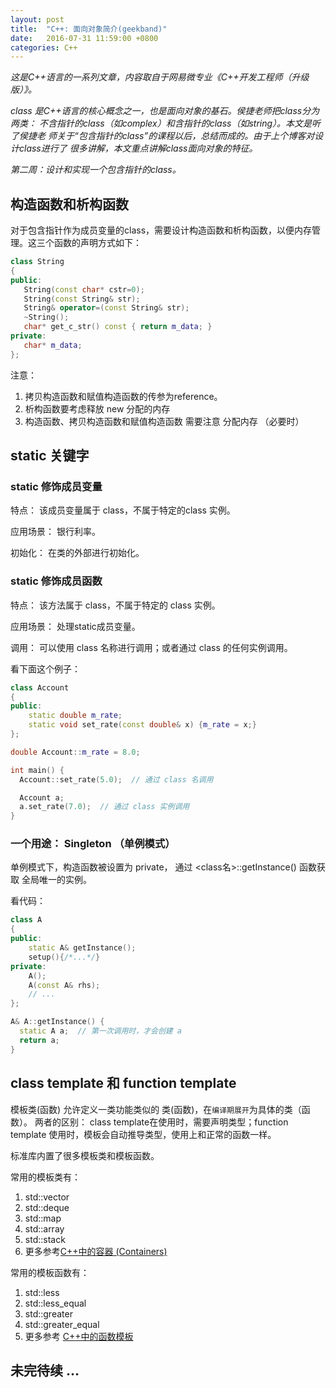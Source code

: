 ```yaml
---
layout: post
title:  "C++: 面向对象简介(geekband)"
date:   2016-07-31 11:59:00 +0800
categories: C++
---
```


*这是C++语言的一系列文章，内容取自于网易微专业《C++开发工程师（升级版）》。*

*class 是C++语言的核心概念之一，也是面向对象的基石。侯捷老师把class分为两类：*
*不含指针的class（如complex）和含指针的class（如string）。本文是听了侯捷老*
*师关于“包含指针的class”的课程以后，总结而成的。由于上个博客对设计class进行了*
*很多讲解，本文重点讲解class面向对象的特征。*

*第二周：设计和实现一个包含指针的class。*

## 构造函数和析构函数
对于包含指针作为成员变量的class，需要设计构造函数和析构函数，以便内存管理。这三个函数的声明方式如下：

``` c++
class String
{
public:                                 
   String(const char* cstr=0);                     
   String(const String& str);                    
   String& operator=(const String& str);         
   ~String();                                    
   char* get_c_str() const { return m_data; }
private:
   char* m_data;
};
```

注意： 

1. 拷贝构造函数和赋值构造函数的传参为reference。
2. 析构函数要考虑释放 new 分配的内存
3. 构造函数、拷贝构造函数和赋值构造函数 需要注意 分配内存 （必要时）

## static 关键字

### static 修饰成员变量
特点： 该成员变量属于 class，不属于特定的class 实例。

应用场景： 银行利率。

初始化： 在类的外部进行初始化。

### static 修饰成员函数
特点： 该方法属于 class，不属于特定的 class 实例。

应用场景： 处理static成员变量。

调用： 可以使用 class 名称进行调用；或者通过 class 的任何实例调用。

看下面这个例子：

``` c++
class Account
{
public:
    static double m_rate;
    static void set_rate(const double& x) {m_rate = x;}
};

double Account::m_rate = 8.0;

int main() {
  Account::set_rate(5.0);  // 通过 class 名调用

  Account a;
  a.set_rate(7.0);  // 通过 class 实例调用
}
```

### 一个用途： Singleton （单例模式）
单例模式下，构造函数被设置为 private， 通过 <class名>::getInstance() 函数获取 全局唯一的实例。

看代码：

``` c++
class A
{
public:
    static A& getInstance();
    setup(){/*...*/}
private:
    A();
    A(const A& rhs);
    // ...
};

A& A::getInstance() {
  static A a;  // 第一次调用时，才会创建 a
  return a;
}
```

## class template 和 function template
模板类(函数) 允许定义一类功能类似的 类(函数)，在`编译期展开`为具体的类（函数）。
两者的区别： class template在使用时，需要声明类型；function template 使用时，模板会自动推导类型，使用上和正常的函数一样。

标准库内置了很多模板类和模板函数。

常用的模板类有：

1. std::vector
2. std::deque
3. std::map
4. std::array
5. std::stack 
6. 更多参考[C++中的容器 (Containers)](http://www.cplusplus.com/reference/stl/ "containers")

常用的模板函数有：

1. std::less
2. std::less_equal
3. std::greater
4. std::greater_equal
5. 更多参考 [C++中的函数模板](http://www.cplusplus.com/reference/functional/ "functional")

## 未完待续 ...